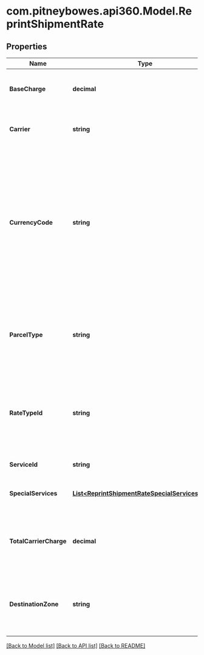 # com.pitneybowes.api360.Model.ReprintShipmentRate

## Properties

Name | Type | Description | Notes
------------ | ------------- | ------------- | -------------
**BaseCharge** | **decimal** | The base service charge is payable to the carrier, excluding special service charges. | [optional] 
**Carrier** | **string** | Carrier is a service used to transport the parcels or couriers from one place to another. | [optional] 
**CurrencyCode** | **string** | A three-character (all uppercase letter) symbol of a currency according to the international ISO standard. As a rule, the first two letters denote the name of the country, and the third letter, the name of the currency thereof. For example, for US - the currency is Dollars and code is USD. Similarly for Canada, the currencycode is CAD, and for India, it is INR.  | [optional] 
**ParcelType** | **string** | Parcel Type is required for creating a shipment while rating a parcel, which varies as per Carrier selection. ParcelType have categories like Package, Envelopes, Paks, Boxes, Tube, etc.  | [optional] 
**RateTypeId** | **string** | Its value can be CONTRACT_RATES, COMMERCIAL or COMMERCIAL_BASE for USPS and COMMERCIAL for other carriers depending on the Pitney Bowes contract/subscription | [optional] 
**ServiceId** | **string** | The unique identifier given to the carrier specific service. | [optional] 
**SpecialServices** | [**List&lt;ReprintShipmentRateSpecialServicesInner&gt;**](ReprintShipmentRateSpecialServicesInner.md) | It provides a carrier-service based special or extra service. | [optional] 
**TotalCarrierCharge** | **decimal** | The total amount payable to the carrier, including special service fees, surcharges, and any international taxes and duties, except as noted below: | [optional] 
**DestinationZone** | **string** | This is the postal or delivery zone assigned to the shipment&#39;s destination by the carrier. This field is returned for USPS as of now. | [optional] 

[[Back to Model list]](../../README.md#documentation-for-models) [[Back to API list]](../../README.md#documentation-for-api-endpoints) [[Back to README]](../../README.md)

